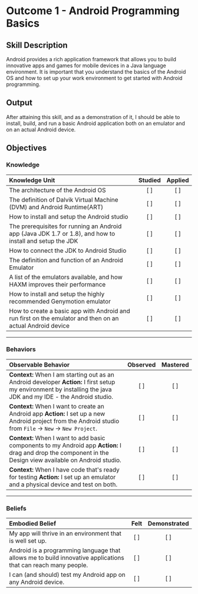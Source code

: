 # Outcome 1 - Android Programming Basics

## Skill Description
Android provides a rich application framework that allows you to build innovative apps and games for mobile devices in a Java language environment. It is important that you understand the basics of the Android OS and how to set up your work environment to get started with Android programming.

## Output
After attaining this skill, and as a demonstration of it, I should be able to install, build, and run a basic Android application both on an emulator and on an actual Android device. 

## Objectives

### Knowledge

| Knowledge Unit   |      Studied      | Applied |
|:-------------|:------------------:|:--------:|
| The architecture of the Android OS| [ ] | [ ] |
| The definition of Dalvik Virtual Machine (DVM) and Android Runtime(ART)| [ ] | [ ] |
| How to install and setup the Android studio| [ ] | [ ] |
| The prerequisites for running an Android app (Java JDK 1.7 or 1.8), and how to install and setup the JDK| [ ] | [ ] |
| How to connect the JDK to Android Studio| [ ] | [ ] |
| The definition and function of an Android Emulator| [ ] | [ ] |
| A list of the emulators available, and how HAXM improves their performance| [ ] | [ ] |
| How to install and setup the highly recommended Genymotion emulator | [ ] | [ ] |
| How to create a basic app with Android and run first on the emulator and then on an actual Android device | [ ] | [ ] |

-------

### Behaviors

| Observable Behavior   |      Observed      | Mastered |
|:-------------|:------------------:|:--------:|
| **Context:** When I am starting out as an Android developer **Action:** I first setup my environment by installing the java JDK and my IDE - the Android studio. | [ ] | [ ]  |
| **Context:** When I want to create an Android app **Action:** I set up a new Android project from the Android studio from `File` -> `New` -> `New Project`. | [ ] | [ ]  |
| **Context:** When I want to add basic components to my Android app **Action:**  I drag and drop the component in the Design view available on Android studio. |   [ ]   |   [ ] |
| **Context:** When I have code that's ready for testing **Action:**  I set up an emulator and a physical device and test on both. |   [ ]   |   [ ] |

-------

### Beliefs

| Embodied Belief   |      Felt      | Demonstrated |
|:-------------|:------------------:|:--------:|
| My app will thrive in an environment that is well set up. | [ ] | [ ]  |
| Android is a programming language that allows me to build innovative applications that can reach many people.  |   [ ]   |   [ ] |
| I can (and should) test my Android app on any Android device.|   [ ]   |   [ ] |
